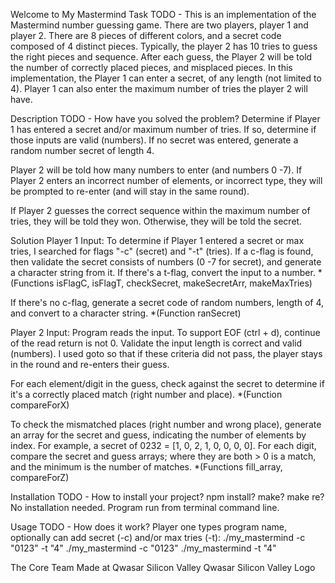 Welcome to My Mastermind
Task
TODO - This is an implementation of the Mastermind number guessing game. There are two players, player 1 and player 2.
There are 8 pieces of different colors, and a secret code composed of 4 distinct pieces.
Typically, the player 2 has 10 tries to guess the right pieces and sequence. After each guess, the Player 2 will be told the number of correctly placed pieces, and misplaced pieces.
In this implementation, the Player 1 can enter a secret, of any length (not limited to 4). Player 1 can also enter the maximum number of tries the player 2 will have.

Description
TODO - How have you solved the problem?
Determine if Player 1 has entered a secret and/or maximum number of tries. If so, determine if those inputs are valid (numbers). If no secret was entered, generate a random number secret of length 4. 

Player 2 will be told how many numbers to enter (and numbers 0 -7). If Player 2 enters an incorrect number of elements, or incorrect type, they will be prompted to re-enter (and will stay in the same round).

If Player 2 guesses the correct sequence within the maximum number of tries, they will be told they won. Otherwise, they will be told the secret.

Solution
Player 1 Input:
To determine if Player 1 entered a secret or max tries, I searched for flags "-c" (secret) and "-t" (tries). If a c-flag is found, then validate the secret consists of numbers (0 -7 for secret), and generate a character string from it. If there's a t-flag, convert the input to a number. 
    *(Functions isFlagC, isFlagT, checkSecret, makeSecretArr, makeMaxTries)

If there's no c-flag, generate a secret code of random numbers, length of 4, and convert to a character string.
    *(Function ranSecret)

Player 2 Input:
Program reads the input. To support EOF (ctrl + d), continue of the read return is not 0.
Validate the input length is correct and valid (numbers). I used goto so that if these criteria did not pass, the player stays in the round and re-enters their guess.

For each element/digit in the guess, check against the secret to determine if it's a correctly placed match (right number and place). 
    *(Function compareForX)

To check the mismatched places (right number and wrong place), generate an array for the secret and guess, indicating the number of elements by index. For example, a secret of 0232 = [1, 0, 2, 1, 0, 0, 0, 0]. For each digit, compare the secret and guess arrays; where they are both > 0 is a match, and the minimum is the number of matches. 
    *(Functions fill_array, compareForZ)



Installation
TODO - How to install your project? npm install? make? make re?
No installation needed. Program run from terminal command line.

Usage
TODO - How does it work?
Player one types program name, optionally can add secret (-c) and/or max tries (-t):
./my_mastermind -c "0123" -t "4"
./my_mastermind -c "0123"
./my_mastermind -t "4"


The Core Team
Made at Qwasar Silicon Valley Qwasar Silicon Valley Logo